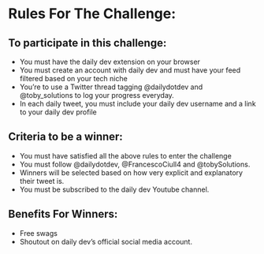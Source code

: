 # Rules For The Challenge:


## To participate in this challenge:
- You must have the daily dev extension on your browser
- You must create an account with daily dev and must have your feed filtered based on your tech niche
- You’re to use a Twitter thread tagging @dailydotdev and @toby_solutions to log your progress everyday.
- In each daily tweet, you must include your daily dev username and a link to your daily dev profile


## Criteria to be a winner:
- You must have satisfied all the above rules to enter the challenge
- You must follow @dailydotdev, @FrancescoCiull4 and @tobySolutions.
- Winners will be selected based on how very explicit and explanatory their tweet is.
- You must be subscribed to the daily dev Youtube channel.


## Benefits For Winners:
- Free swags
- Shoutout on daily dev’s official social media account.
